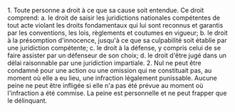 1\. Toute personne a droit à ce que sa cause soit entendue. Ce droit
comprend:
a\. le droit de saisir les juridictions nationales compétentes de tout
acte violant les droits fondamentaux qui lui sont reconnus et garantis
par les conventions, les lois, règlements et coutumes en vigueur;
b\. le droit à la présomption d'innocence, jusqu'à ce que sa
culpabilité soit établie par une juridiction compétente;
c\. le droit à la défense, y compris celui de se faire assister par un
défenseur de son choix;
d\. le droit d'être jugé dans un délai raisonnable par une juridiction
impartiale.
2\. Nul ne peut être condamné pour une action ou une omission qui ne
constituait pas, au moment où elle a eu lieu, une infraction
légalement punissable. Aucune peine ne peut être infligée si elle n'a
pas été prévue au moment où l'infraction a été commise. La peine est
personnelle et ne peut frapper que le délinquant.